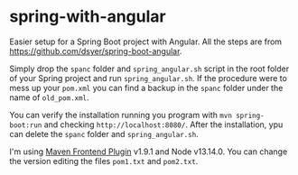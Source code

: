 # spring-with-angular

Easier setup for a Spring Boot project with Angular. All the steps are from https://github.com/dsyer/spring-boot-angular.

Simply drop the `spanc` folder and `spring_angular.sh` script in the root folder of your Spring project and run `spring_angular.sh`. If the procedure were to mess up your `pom.xml` you can find a backup in the `spanc` folder under the name of `old_pom.xml`.

You can verify the installation running you program with `mvn spring-boot:run` and checking `http://localhost:8080/`.
After the installation, ypu can delete the `spanc` folder and `spring_angular.sh`.

I'm using [Maven Frontend Plugin](https://github.com/eirslett/frontend-maven-plugin) v1.9.1 and Node v13.14.0. 
You can change the version editing the files `pom1.txt` and `pom2.txt`.
